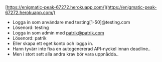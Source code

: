 
[https://enigmatic-peak-67272.herokuapp.com/](https://enigmatic-peak-67272.herokuapp.com/)

* Logga in som användare med testing[1-50]@testing.com
* Lösenord: testing
* Logga in som admin med patrik@patrik.com
* Lösenord: patrik
* Eller skapa ett eget konto och logga in.
* Hann tyvärr inte fixa en autogenererad API-nyckel innan deadline..
* Men i stort sett alla andra krav bör vara uppnådda..